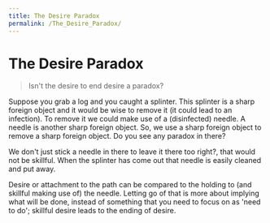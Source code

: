 ```yaml
---
title: The Desire Paradox
permalink: /The_Desire_Paradox/
---
```


# The Desire Paradox

> Isn't the desire to end desire a paradox?  

Suppose you grab a log and you caught a splinter. This splinter is a sharp foreign object and it would be wise to remove it (it could lead to an infection). To remove it we could make use of a (disinfected) needle. A needle is another sharp foreign object. So, we use a sharp foreign object to remove a sharp foreign object. Do you see any paradox in there?  

We don't just stick a needle in there to leave it there too right?, that would not be skillful. When the splinter has come out that needle is easily cleaned and put away.  

Desire or attachment to the path can be compared to the holding to (and skillful making use of) the needle. Letting go of that is more about implying what will be done, instead of something that you need to focus on as 'need to do'; skillful desire leads to the ending of desire.
